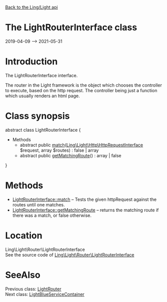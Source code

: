 [Back to the Ling/Light api](https://github.com/lingtalfi/Light/blob/master/doc/api/Ling/Light.md)



The LightRouterInterface class
================
2019-04-09 --> 2021-05-31






Introduction
============

The LightRouterInterface interface.


The router in the Light framework is the object which chooses the controller to execute, based on the http request.
The controller being just a function which usually renders an html page.



Class synopsis
==============


abstract class <span class="pl-k">LightRouterInterface</span>  {

- Methods
    - abstract public [match](https://github.com/lingtalfi/Light/blob/master/doc/api/Ling/Light/Router/LightRouterInterface/match.md)([Ling\Light\Http\HttpRequestInterface](https://github.com/lingtalfi/Light/blob/master/doc/api/Ling/Light/Http/HttpRequestInterface.md) $request, array $routes) : false | array
    - abstract public [getMatchingRoute](https://github.com/lingtalfi/Light/blob/master/doc/api/Ling/Light/Router/LightRouterInterface/getMatchingRoute.md)() : array | false

}






Methods
==============

- [LightRouterInterface::match](https://github.com/lingtalfi/Light/blob/master/doc/api/Ling/Light/Router/LightRouterInterface/match.md) &ndash; Tests the given httpRequest against the routes until one matches.
- [LightRouterInterface::getMatchingRoute](https://github.com/lingtalfi/Light/blob/master/doc/api/Ling/Light/Router/LightRouterInterface/getMatchingRoute.md) &ndash; returns the matching route if there was a match, or false otherwise.





Location
=============
Ling\Light\Router\LightRouterInterface<br>
See the source code of [Ling\Light\Router\LightRouterInterface](https://github.com/lingtalfi/Light/blob/master/Router/LightRouterInterface.php)



SeeAlso
==============
Previous class: [LightRouter](https://github.com/lingtalfi/Light/blob/master/doc/api/Ling/Light/Router/LightRouter.md)<br>Next class: [LightBlueServiceContainer](https://github.com/lingtalfi/Light/blob/master/doc/api/Ling/Light/ServiceContainer/LightBlueServiceContainer.md)<br>
